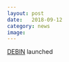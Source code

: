 ```yaml
---
layout: post
date:   2018-09-12
category: news
image: 
---
```


[DEBIN](https://debin.ai/) launched

